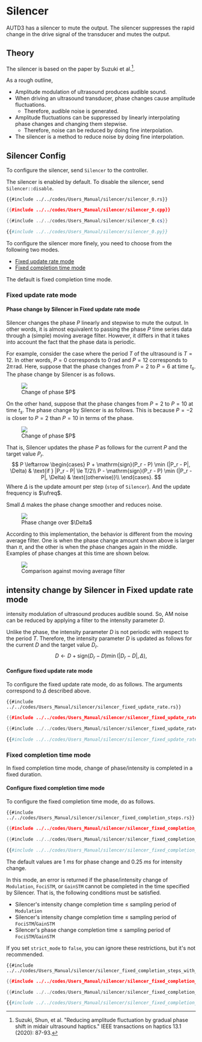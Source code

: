 # Silencer

AUTD3 has a silencer to mute the output.
The silencer suppresses the rapid change in the drive signal of the transducer and mutes the output.

## Theory

The silencer is based on the paper by Suzuki et al.[^suzuki2020].

As a rough outline,
- Amplitude modulation of ultrasound produces audible sound.
- When driving an ultrasound transducer, phase changes cause amplitude fluctuations.
  - Therefore, audible noise is generated.
- Amplitude fluctuations can be suppressed by linearly interpolating phase changes and changing them stepwise.
  - Therefore, noise can be reduced by doing fine interpolation.
- The silencer is a method to reduce noise by doing fine interpolation.

## Silencer Config

To configure the silencer, send `Silencer` to the controller.

The silencer is enabled by default.
To disable the silencer, send `Silencer::disable`.

```rust,edition2021
{{#include ../../codes/Users_Manual/silencer/silencer_0.rs}}
```

```cpp
{{#include ../../codes/Users_Manual/silencer/silencer_0.cpp}}
```

```cs
{{#include ../../codes/Users_Manual/silencer/silencer_0.cs}}
```

```python
{{#include ../../codes/Users_Manual/silencer/silencer_0.py}}
```

To configure the silencer more finely, you need to choose from the following two modes.

- [Fixed update rate mode](#fixed-update-rate-mode)
- [Fixed completion time mode](#fixed-completion-time-mode)

The default is fixed completion time mode.

### Fixed update rate mode

#### Phase change by Silencer in Fixed update rate mode

Silencer changes the phase $P$ linearly and stepwise to mute the output.
In other words, it is almost equivalent to passing the phase $P$ time series data through a (simple) moving average filter.
However, it differs in that it takes into account the fact that the phase data is periodic.

For example, consider the case where the period $T$ of the ultrasound is $T=12$.
In other words, $P=0$ corresponds to $0\,\mathrm{rad}$ and $P=12$ corresponds to $2\pi\,\mathrm{rad}$.
Here, suppose that the phase changes from $P=2$ to $P=6$ at time $t_s$.
The phase change by Silencer is as follows.

<figure>
  <img src="../fig/Users_Manual/silent/phase.svg"/>
<figcaption>Change of phase $P$</figcaption>
</figure>

On the other hand, suppose that the phase changes from $P=2$ to $P=10$ at time $t_s$.
The phase change by Silencer is as follows.
This is because $P=-2$ is closer to $P=2$ than $P=10$ in terms of the phase.

<figure>
  <img src="../fig/Users_Manual/silent/phase2.svg"/>
<figcaption>Change of phase $P$</figcaption>
</figure>

That is, Silencer updates the phase $P$ as follows for the current $P$ and the target value $P_r$.
$$
    P \leftarrow \begin{cases}
        P + \mathrm{sign}(P_r - P) \min (|P_r - P|, \Delta) & \text{if } |P_r - P| \le T/2\\
        P - \mathrm{sign}(P_r - P) \min (|P_r - P|, \Delta) & \text{(otherwise)}\\
    \end{cases}.
$$
Where $\Delta$ is the update amount per step (`step` of `Silencer`).
And the update frequency is $\ufreq$.

Small $\Delta$ makes the phase change smoother and reduces noise.

<figure>
  <img src="../fig/Users_Manual/silent/duty.svg"/>
<figcaption>Phase change over $\Delta$</figcaption>
</figure>

According to this implementation, the behavior is different from the moving average filter.
One is when the phase change amount shown above is larger than $\pi$, and the other is when the phase changes again in the middle.
Examples of phase changes at this time are shown below.

<figure>
  <img src="../fig/Users_Manual/silent/mean.svg"/>
<figcaption>Comparison against moving average filter</figcaption>
</figure>

## intensity change by Silencer in Fixed update rate mode

intensity modulation of ultrasound produces audible sound.
So, AM noise can be reduced by applying a filter to the intensity parameter $D$.

Unlike the phase, the intensity parameter $D$ is not periodic with respect to the period $T$.
Therefore, the intensity parameter $D$ is updated as follows for the current $D$ and the target value $D_r$.
$$
    D \leftarrow D + \mathrm{sign}(D_r - D) \min (|D_r - D|, \Delta),
$$

#### Configure fixed update rate mode

To configure the fixed update rate mode, do as follows.
The arguments correspond to $\Delta$ described above.

```rust,edition2021
{{#include ../../codes/Users_Manual/silencer/silencer_fixed_update_rate.rs}}
```

```cpp
{{#include ../../codes/Users_Manual/silencer/silencer_fixed_update_rate.cpp}}
```

```cs
{{#include ../../codes/Users_Manual/silencer/silencer_fixed_update_rate.cs}}
```

```python
{{#include ../../codes/Users_Manual/silencer/silencer_fixed_update_rate.py}}
```

### Fixed completion time mode

In fixed completion time mode, change of phase/intensity is completed in a fixed duration.

#### Configure fixed completion time mode

To configure the fixed completion time mode, do as follows.

```rust,edition2021
{{#include ../../codes/Users_Manual/silencer/silencer_fixed_completion_steps.rs}}
```

```cpp
{{#include ../../codes/Users_Manual/silencer/silencer_fixed_completion_steps.cpp}}
```

```cs
{{#include ../../codes/Users_Manual/silencer/silencer_fixed_completion_steps.cs}}
```

```python
{{#include ../../codes/Users_Manual/silencer/silencer_fixed_completion_steps.py}}
```

The default values are $\SI{1}{ms}$ for phase change and $\SI{0.25}{ms}$ for intensity change.

In this mode, an error is returned if the phase/intensity change of `Modulation`, `FociSTM`, or `GainSTM` cannot be completed in the time specified by Silencer.
That is, the following conditions must be satisfied.
- Silencer's intensity change completion time $\le$ sampling period of `Modulation` 
- Silencer's intensity change completion time $\le$ sampling period of `FociSTM`/`GainSTM`
- Silencer's phase change completion time $\le$ sampling period of `FociSTM`/`GainSTM`

If you set `strict_mode` to `false`, you can ignore these restrictions, but it's not recommended.

```rust,edition2021
{{#include ../../codes/Users_Manual/silencer/silencer_fixed_completion_steps_with_strict.rs}}
```

```cpp
{{#include ../../codes/Users_Manual/silencer/silencer_fixed_completion_steps_with_strict.cpp}}
```

```cs
{{#include ../../codes/Users_Manual/silencer/silencer_fixed_completion_steps_with_strict.cs}}
```

```python
{{#include ../../codes/Users_Manual/silencer/silencer_fixed_completion_steps_with_strict.py}}
```


[^suzuki2020]: Suzuki, Shun, et al. "Reducing amplitude fluctuation by gradual phase shift in midair ultrasound haptics." IEEE transactions on haptics 13.1 (2020): 87-93.
